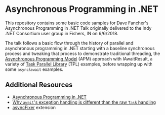 # Asynchronous Programming in .NET

This repository contains some basic code samples for Dave Fancher's Asynchronous Programming in .NET Talk originally delivered to the Indy .NET Consortium user group in Fishers, IN on 6/6/2018.

The talk follows a basic flow through the history of parallel and asynchronous programming in .NET starting with a baseline synchronous process and tweaking that process to demonstrate traditional threading, the [Asynchronous Programming Model][3] (APM) approach with IAwaitResult, a variety of [Task Parallel Library][2] (TPL) examples, before wrapping up with some `async`/`await` examples.

## Additional Resources

* [Asynchronous Programming in .NET][1]
* [Why `await`'s exception handling is different than the raw `Task` handling][2]
* [asyncFixer][5] extension

[1]: https://davefancher.com/2011/03/10/parallel-programming-in-net-4/
[2]: https://docs.microsoft.com/en-us/dotnet/standard/parallel-programming/task-parallel-library-tpl
[3]: https://docs.microsoft.com/en-us/dotnet/standard/asynchronous-programming-patterns/asynchronous-programming-model-apm
[4]: https://blogs.msdn.microsoft.com/pfxteam/2011/09/28/task-exception-handling-in-net-4-5/
[5]: https://marketplace.visualstudio.com/items?itemName=SemihOkur.AsyncFixer
